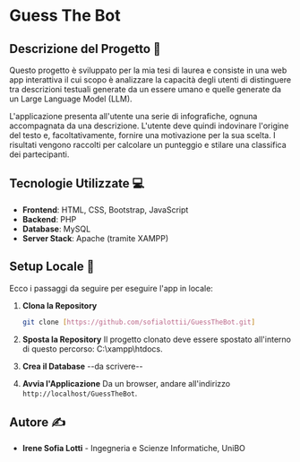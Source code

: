 # Guess The Bot

## Descrizione del Progetto 📝

Questo progetto è sviluppato per la mia tesi di laurea e consiste in una web app interattiva il cui scopo è analizzare la capacità degli utenti di distinguere tra descrizioni testuali generate da un essere umano e quelle generate da un Large Language Model (LLM).

L'applicazione presenta all'utente una serie di infografiche, ognuna accompagnata da una descrizione. L'utente deve quindi indovinare l'origine del testo e, facoltativamente, fornire una motivazione per la sua scelta. I risultati vengono raccolti per calcolare un punteggio e stilare una classifica dei partecipanti.

## Tecnologie Utilizzate 💻

* **Frontend**: HTML, CSS, Bootstrap, JavaScript
* **Backend**: PHP
* **Database**: MySQL
* **Server Stack**: Apache (tramite XAMPP)

## Setup Locale 🚀

Ecco i passaggi da seguire per eseguire l'app in locale:

1.  **Clona la Repository**
    ```bash
    git clone [https://github.com/sofialottii/GuessTheBot.git]
    ```
2.  **Sposta la Repository**
    Il progetto clonato deve essere spostato all'interno di questo percorso: C:\xampp\htdocs.

3.  **Crea il Database**
    --da scrivere--

4.  **Avvia l'Applicazione**
    Da un browser, andare all'indirizzo `http://localhost/GuessTheBot`.

## Autore ✍️

* **Irene Sofia Lotti** - Ingegneria e Scienze Informatiche, UniBO
